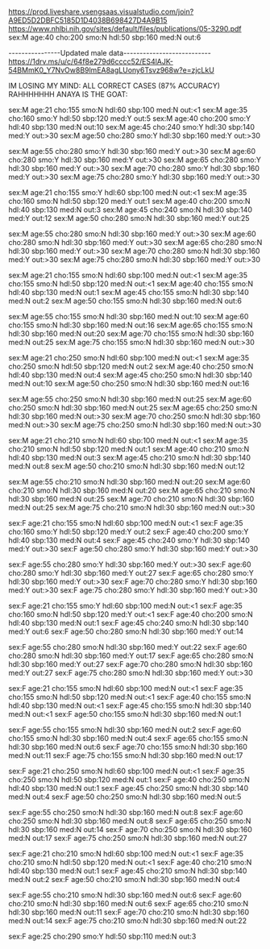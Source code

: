 https://prod.liveshare.vsengsaas.visualstudio.com/join?A9ED5D2DBFC5185D1D4038B698427D4A9B15
https://www.nhlbi.nih.gov/sites/default/files/publications/05-3290.pdf
sex:M age:40 cho:200 smo:N hdl:50 sbp:160 med:N out:6

----------------Updated male data---------------------------
https://1drv.ms/u/c/64f8e279d6cccc52/ES4lAJK-54BMmK0_Y7NvOw8B9lmEA8agLUony6Tsvz968w?e=zjcLkU

IM LOSING MY MIND:
ALL CORRECT CASES (87% ACCURACY) 
RAHHHHHHH
ANAYA IS THE GOAT: 

sex:M age:21 cho:155 smo:N hdl:60 sbp:100 med:N out:<1
sex:M age:35 cho:160 smo:Y hdl:50 sbp:120 med:Y out:5
sex:M age:40 cho:200 smo:Y hdl:40 sbp:130 med:N out:10
sex:M age:45 cho:240 smo:Y hdl:30 sbp:140 med:Y out:>30
sex:M age:50 cho:280 smo:Y hdl:30 sbp:160 med:Y out:>30

sex:M age:55 cho:280 smo:Y hdl:30 sbp:160 med:Y out:>30
sex:M age:60 cho:280 smo:Y hdl:30 sbp:160 med:Y out:>30
sex:M age:65 cho:280 smo:Y hdl:30 sbp:160 med:Y out:>30
sex:M age:70 cho:280 smo:Y hdl:30 sbp:160 med:Y out:>30
sex:M age:75 cho:280 smo:Y hdl:30 sbp:160 med:Y out:>30 

sex:M age:21 cho:155 smo:Y hdl:60 sbp:100 med:N out:<1
sex:M age:35 cho:160 smo:N hdl:50 sbp:120 med:Y out:1
sex:M age:40 cho:200 smo:N hdl:40 sbp:130 med:N out:3
sex:M age:45 cho:240 smo:N hdl:30 sbp:140 med:Y out:12
sex:M age:50 cho:280 smo:N hdl:30 sbp:160 med:Y out:25

sex:M age:55 cho:280 smo:N hdl:30 sbp:160 med:Y out:>30
sex:M age:60 cho:280 smo:N hdl:30 sbp:160 med:Y out:>30
sex:M age:65 cho:280 smo:N hdl:30 sbp:160 med:Y out:>30
sex:M age:70 cho:280 smo:N hdl:30 sbp:160 med:Y out:>30
sex:M age:75 cho:280 smo:N hdl:30 sbp:160 med:Y out:>30

sex:M age:21 cho:155 smo:N hdl:60 sbp:100 med:N out:<1
sex:M age:35 cho:155 smo:N hdl:50 sbp:120 med:N out:<1
sex:M age:40 cho:155 smo:N hdl:40 sbp:130 med:N out:1
sex:M age:45 cho:155 smo:N hdl:30 sbp:140 med:N out:2
sex:M age:50 cho:155 smo:N hdl:30 sbp:160 med:N out:6

sex:M age:55 cho:155 smo:N hdl:30 sbp:160 med:N out:10
sex:M age:60 cho:155 smo:N hdl:30 sbp:160 med:N out:16
sex:M age:65 cho:155 smo:N hdl:30 sbp:160 med:N out:20
sex:M age:70 cho:155 smo:N hdl:30 sbp:160 med:N out:25
sex:M age:75 cho:155 smo:N hdl:30 sbp:160 med:N out:>30

sex:M age:21 cho:250 smo:N hdl:60 sbp:100 med:N out:<1
sex:M age:35 cho:250 smo:N hdl:50 sbp:120 med:N out:2
sex:M age:40 cho:250 smo:N hdl:40 sbp:130 med:N out:4
sex:M age:45 cho:250 smo:N hdl:30 sbp:140 med:N out:10
sex:M age:50 cho:250 smo:N hdl:30 sbp:160 med:N out:16

sex:M age:55 cho:250 smo:N hdl:30 sbp:160 med:N out:25
sex:M age:60 cho:250 smo:N hdl:30 sbp:160 med:N out:25
sex:M age:65 cho:250 smo:N hdl:30 sbp:160 med:N out:>30
sex:M age:70 cho:250 smo:N hdl:30 sbp:160 med:N out:>30
sex:M age:75 cho:250 smo:N hdl:30 sbp:160 med:N out:>30

sex:M age:21 cho:210 smo:N hdl:60 sbp:100 med:N out:<1
sex:M age:35 cho:210 smo:N hdl:50 sbp:120 med:N out:1
sex:M age:40 cho:210 smo:N hdl:40 sbp:130 med:N out:3
sex:M age:45 cho:210 smo:N hdl:30 sbp:140 med:N out:8
sex:M age:50 cho:210 smo:N hdl:30 sbp:160 med:N out:12

sex:M age:55 cho:210 smo:N hdl:30 sbp:160 med:N out:20
sex:M age:60 cho:210 smo:N hdl:30 sbp:160 med:N out:20
sex:M age:65 cho:210 smo:N hdl:30 sbp:160 med:N out:25
sex:M age:70 cho:210 smo:N hdl:30 sbp:160 med:N out:25
sex:M age:75 cho:210 smo:N hdl:30 sbp:160 med:N out:>30

sex:F age:21 cho:155 smo:N hdl:60 sbp:100 med:N out:<1
sex:F age:35 cho:160 smo:Y hdl:50 sbp:120 med:Y out:2
sex:F age:40 cho:200 smo:Y hdl:40 sbp:130 med:N out:4
sex:F age:45 cho:240 smo:Y hdl:30 sbp:140 med:Y out:>30
sex:F age:50 cho:280 smo:Y hdl:30 sbp:160 med:Y out:>30

sex:F age:55 cho:280 smo:Y hdl:30 sbp:160 med:Y out:>30
sex:F age:60 cho:280 smo:Y hdl:30 sbp:160 med:Y out:27
sex:F age:65 cho:280 smo:Y hdl:30 sbp:160 med:Y out:>30
sex:F age:70 cho:280 smo:Y hdl:30 sbp:160 med:Y out:>30
sex:F age:75 cho:280 smo:Y hdl:30 sbp:160 med:Y out:>30

sex:F age:21 cho:155 smo:Y hdl:60 sbp:100 med:N out:<1
sex:F age:35 cho:160 smo:N hdl:50 sbp:120 med:Y out:<1
sex:F age:40 cho:200 smo:N hdl:40 sbp:130 med:N out:1
sex:F age:45 cho:240 smo:N hdl:30 sbp:140 med:Y out:6
sex:F age:50 cho:280 smo:N hdl:30 sbp:160 med:Y out:14

sex:F age:55 cho:280 smo:N hdl:30 sbp:160 med:Y out:22
sex:F age:60 cho:280 smo:N hdl:30 sbp:160 med:Y out:17
sex:F age:65 cho:280 smo:N hdl:30 sbp:160 med:Y out:27
sex:F age:70 cho:280 smo:N hdl:30 sbp:160 med:Y out:27
sex:F age:75 cho:280 smo:N hdl:30 sbp:160 med:Y out:>30

sex:F age:21 cho:155 smo:N hdl:60 sbp:100 med:N out:<1
sex:F age:35 cho:155 smo:N hdl:50 sbp:120 med:N out:<1
sex:F age:40 cho:155 smo:N hdl:40 sbp:130 med:N out:<1
sex:F age:45 cho:155 smo:N hdl:30 sbp:140 med:N out:<1
sex:F age:50 cho:155 smo:N hdl:30 sbp:160 med:N out:1

sex:F age:55 cho:155 smo:N hdl:30 sbp:160 med:N out:2
sex:F age:60 cho:155 smo:N hdl:30 sbp:160 med:N out:4
sex:F age:65 cho:155 smo:N hdl:30 sbp:160 med:N out:6
sex:F age:70 cho:155 smo:N hdl:30 sbp:160 med:N out:11
sex:F age:75 cho:155 smo:N hdl:30 sbp:160 med:N out:17

sex:F age:21 cho:250 smo:N hdl:60 sbp:100 med:N out:<1
sex:F age:35 cho:250 smo:N hdl:50 sbp:120 med:N out:1
sex:F age:40 cho:250 smo:N hdl:40 sbp:130 med:N out:1
sex:F age:45 cho:250 smo:N hdl:30 sbp:140 med:N out:4
sex:F age:50 cho:250 smo:N hdl:30 sbp:160 med:N out:5

sex:F age:55 cho:250 smo:N hdl:30 sbp:160 med:N out:8
sex:F age:60 cho:250 smo:N hdl:30 sbp:160 med:N out:8
sex:F age:65 cho:250 smo:N hdl:30 sbp:160 med:N out:14
sex:F age:70 cho:250 smo:N hdl:30 sbp:160 med:N out:17
sex:F age:75 cho:250 smo:N hdl:30 sbp:160 med:N out:27

sex:F age:21 cho:210 smo:N hdl:60 sbp:100 med:N out:<1
sex:F age:35 cho:210 smo:N hdl:50 sbp:120 med:N out:<1
sex:F age:40 cho:210 smo:N hdl:40 sbp:130 med:N out:1
sex:F age:45 cho:210 smo:N hdl:30 sbp:140 med:N out:2
sex:F age:50 cho:210 smo:N hdl:30 sbp:160 med:N out:4

sex:F age:55 cho:210 smo:N hdl:30 sbp:160 med:N out:6
sex:F age:60 cho:210 smo:N hdl:30 sbp:160 med:N out:6
sex:F age:65 cho:210 smo:N hdl:30 sbp:160 med:N out:11
sex:F age:70 cho:210 smo:N hdl:30 sbp:160 med:N out:14
sex:F age:75 cho:210 smo:N hdl:30 sbp:160 med:N out:22

sex:F age:25 cho:290 smo:Y hdl:50 sbp:110 med:N out:3
